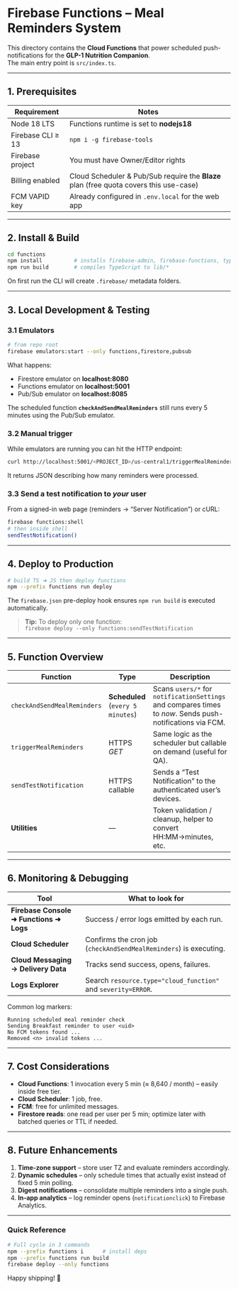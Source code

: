 # Firebase Functions – Meal Reminders System  

This directory contains the **Cloud Functions** that power scheduled push-notifications for the **GLP-1 Nutrition Companion**.  
The main entry point is `src/index.ts`.

---

## 1.  Prerequisites

| Requirement | Notes |
|-------------|-------|
| Node 18 LTS | Functions runtime is set to **nodejs18** |
| Firebase CLI ≥ 13 | `npm i -g firebase-tools` |
| Firebase project | You must have Owner/Editor rights |
| Billing enabled  | Cloud Scheduler & Pub/Sub require the **Blaze** plan (free quota covers this use-case) |
| FCM VAPID key  | Already configured in `.env.local` for the web app |

---

## 2.  Install & Build

```bash
cd functions
npm install          # installs firebase-admin, firebase-functions, typescript, etc.
npm run build        # compiles TypeScript to lib/*
```

On first run the CLI will create `.firebase/` metadata folders.

---

## 3.  Local Development & Testing

### 3.1 Emulators

```bash
# from repo root
firebase emulators:start --only functions,firestore,pubsub
```

What happens:

* Firestore emulator on **localhost:8080**  
* Functions emulator on **localhost:5001**  
* Pub/Sub emulator on **localhost:8085**

The scheduled function **`checkAndSendMealReminders`** still runs every 5 minutes using the Pub/Sub emulator.

### 3.2 Manual trigger

While emulators are running you can hit the HTTP endpoint:

```bash
curl http://localhost:5001/<PROJECT_ID>/us-central1/triggerMealReminders
```

It returns JSON describing how many reminders were processed.

### 3.3 Send a test notification to *your* user

From a signed-in web page (reminders → “Server Notification”) or cURL:

```bash
firebase functions:shell
# then inside shell
sendTestNotification()
```

---

## 4.  Deploy to Production

```bash
# build TS ➜ JS then deploy functions
npm --prefix functions run deploy
```

The `firebase.json` pre-deploy hook ensures `npm run build` is executed automatically.

> **Tip:** To deploy only one function:  
> `firebase deploy --only functions:sendTestNotification`

---

## 5.  Function Overview

| Function | Type | Description |
|----------|------|-------------|
| `checkAndSendMealReminders` | **Scheduled** (`every 5 minutes`) | Scans `users/*` for `notificationSettings` and compares times to *now*. Sends push-notifications via FCM. |
| `triggerMealReminders` | HTTPS *GET* | Same logic as the scheduler but callable on demand (useful for QA). |
| `sendTestNotification` | HTTPS callable | Sends a “Test Notification” to the authenticated user’s devices. |
| **Utilities** | — | Token validation / cleanup, helper to convert HH:MM→minutes, etc. |

---

## 6.  Monitoring & Debugging

| Tool | What to look for |
|------|------------------|
| **Firebase Console ➜ Functions ➜ Logs** | Success / error logs emitted by each run. |
| **Cloud Scheduler** | Confirms the cron job (`checkAndSendMealReminders`) is executing. |
| **Cloud Messaging → Delivery Data** | Tracks send success, opens, failures. |
| **Logs Explorer** | Search `resource.type="cloud_function"` and `severity=ERROR`. |

Common log markers:
```
Running scheduled meal reminder check
Sending Breakfast reminder to user <uid>
No FCM tokens found ...
Removed <n> invalid tokens ...
```

---

## 7.  Cost Considerations

* **Cloud Functions**: 1 invocation every 5 min (≈ 8,640 / month) – easily inside free tier.  
* **Cloud Scheduler**: 1 job, free.  
* **FCM**: free for unlimited messages.  
* **Firestore reads**: one read per user per 5 min; optimize later with batched queries or TTL if needed.

---

## 8.  Future Enhancements

1. **Time-zone support** – store user TZ and evaluate reminders accordingly.  
2. **Dynamic schedules** – only schedule times that actually exist instead of fixed 5 min polling.  
3. **Digest notifications** – consolidate multiple reminders into a single push.  
4. **In-app analytics** – log reminder opens (`notificationclick`) to Firebase Analytics.

---

### Quick Reference

```bash
# Full cycle in 3 commands
npm --prefix functions i      # install deps
npm --prefix functions run build
firebase deploy --only functions
```

Happy shipping! 🚀
